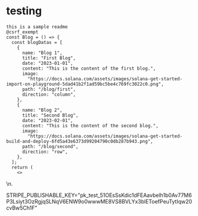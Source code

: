 # testing

```
this is a sample readme
@csrf_exempt
const Blog = () => {
  const blogDatas = [
    {
      name: "Blog 1",
      title: "First Blog",
      date: "2023-01-01",
      content: "This is the content of the first blog.",
      image:
        "https://docs.solana.com/assets/images/solana-get-started-import-on-playground-5dad41b2f1ad59bc5be4c769fc3022c0.png",
      path: "/blog/first",
      direction: "column",
    },
    {
      name: "Blog 2",
      title: "Second Blog",
      date: "2023-02-01",
      content: "This is the content of the second blog.",
      image:
        "https://docs.solana.com/assets/images/solana-get-started-build-and-deploy-6fd5a43e6373d99204790c0db287b943.png",
      path: "/blog/second",
      direction: "row",
    },
  ];
  return (
    <>
```

\n.

STRIPE_PUBLISHABLE_KEY="pk_test_51OEsSsKdic1dFEAavbelh1b0Av77M6P3Lsiyt3OzRgjqSLNqV6ENW9o0wwwME8VS8BVLYx3blEToefPeuTytIqw20cvBw5Ch1F"
